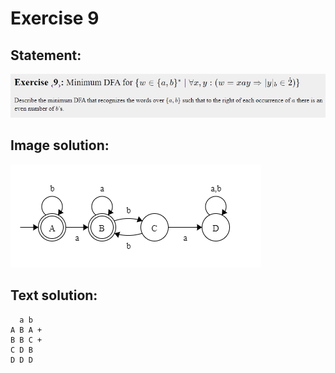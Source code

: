 # Exercise 9

## Statement:
![Statement](https://github.com/AdriCri22/Teoria-Computacion-TC-FIB/blob/main/DFA/09/Statement_9.png)

## Image solution:
![Solution](https://github.com/AdriCri22/Teoria-Computacion-TC-FIB/blob/main/DFA/09/Image_sol_9.png)

## Text solution:
      a b
    A B A +
    B B C +
    C D B
    D D D
